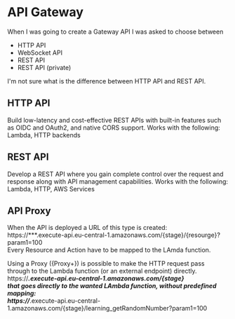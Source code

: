 # API Gateway

When I was going to create a Gateway API I was asked to choose between
- HTTP API
- WebSocket API
- REST API
- REST API (private)

I'm not sure what is the difference between HTTP API and REST API. 

## HTTP API
Build low-latency and cost-effective REST APIs with built-in features such as OIDC and OAuth2, and native CORS support.
Works with the following:
Lambda, HTTP backends

## REST API
Develop a REST API where you gain complete control over the request and response along with API management capabilities.
Works with the following:
Lambda, HTTP, AWS Services


## API Proxy

When the API is deployed a URL of this type is created:  
https://***.execute-api.eu-central-1.amazonaws.com/{stage}/{resourge}?param1=100  
Every Resource and Action have to be mapped to the LAmda function.  

Using a Proxy ({Proxy+}) is possible to make the HTTP request pass through to the Lambda function (or an external endpoint) directly.
https://***.execute-api.eu-central-1.amazonaws.com/{stage}   
that goes directly to the wanted LAmbda function, without predefined mapping:   
https://***.execute-api.eu-central-1.amazonaws.com/{stage}/learning_getRandomNumber?param1=100  
